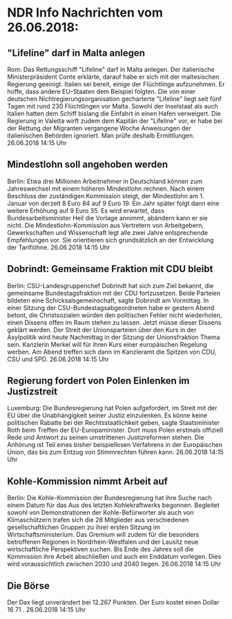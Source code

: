 # NDR Info Nachrichten vom 26.06.2018:


## "Lifeline" darf in Malta anlegen
Rom:   Das Rettungsschiff "Lifeline" darf in Malta anlegen. Der italienische Ministerpräsident Conte erklärte, darauf habe er sich mit der maltesischen Regierung geeinigt. Italien sei bereit, einige der Flüchtlinge aufzunehmen. Er hoffe, dass andere EU-Staaten dem Beispiel folgten. Die von einer deutschen Nichtregierungsorganisation gecharterte "Lifeline" liegt seit fünf Tagen mit rund 230 Flüchtlingen vor Malta. Sowohl der Inselstaat als auch Italien hatten dem Schiff bislang die Einfahrt in einen Hafen verweigert. Die Regierung in Valetta wirft zudem dem Kapitän der "Lifeline" vor, er habe bei der Rettung der Migranten vergangene Woche Anweisungen der italienischen Behörden ignoriert. Man prüfe deshalb Ermittlungen. 26.06.2018 14:15 Uhr 

## Mindestlohn soll angehoben werden
Berlin:       Etwa drei Millionen Arbeitnehmer in Deutschland können zum Jahreswechsel mit einem höheren Mindestlohn rechnen. Nach einem Beschluss der zuständigen Kommission steigt, der Mindestlohn am 1. Januar von derzeit 8 Euro 84 auf 9 Euro 19. Ein Jahr später folgt dann eine weitere Erhöhung auf 9 Euro 35. Es wird erwartet, dass Bundesarbeitsminister Heil die Vorlage annimmt, abändern kann er sie nicht. Die Mindestlohn-Kommission aus Vertretern von Arbeitgebern, Gewerkschaften und Wissenschaft legt alle zwei Jahre entsprechende Empfehlungen vor. Sie orientieren sich grundsätzlich an der Entwicklung der Tariflöhne. 26.06.2018 14:15 Uhr 

## Dobrindt: Gemeinsame Fraktion mit CDU bleibt
Berlin:	CSU-Landesgruppenchef Dobrindt hat sich zum Ziel bekannt, die gemeinsame Bundestagsfraktion mit der CDU fortzusetzen. Beide Parteien bildeten eine Schicksalsgemeinschaft, sagte Dobrindt am Vormittag. In einer Sitzung der CSU-Bundestagsabgeordneten habe er gestern Abend betont, die Christsozialen würden den politischen Fehler nicht wiederholen, einen Dissens offen im Raum stehen zu lassen. Jetzt müsse dieser Dissens geklärt werden. Der Streit der Unionsparteien über den Kurs in der Asylpolitik wird heute Nachmittag in der Sitzung der Unionsfraktion Thema sein. Kanzlerin Merkel will für ihren Kurs einer europäischen Regelung werben. Am Abend treffen sich dann im Kanzleramt die Spitzen von CDU, CSU und SPD. 26.06.2018 14:15 Uhr 

## Regierung fordert von Polen Einlenken im Justizstreit
Luxemburg:   Die Bundesregierung hat Polen aufgefordert, im Streit mit der EU über die Unabhängigkeit seiner Justiz einzulenken. Es könne keine politischen Rabatte bei der Rechtsstaatlichkeit geben, sagte Staatsminister Roth beim Treffen der EU-Europaminister. Dort muss Polen erstmals offiziell Rede und Antwort zu seinen umstrittenen Justizreformen stehen. Die Anhörung ist Teil eines bisher beispiellosen Verfahrens in der Europäischen Union, das bis zum Entzug von Stimmrechten führen kann. 26.06.2018 14:15 Uhr 

## Kohle-Kommission nimmt Arbeit auf
Berlin: Die Kohle-Kommission der Bundesregierung hat ihre Suche nach einem Datum für das Aus des letzten Kohlekraftwerks begonnen. Begleitet sowohl von Demonstrationen der Kohle-Befürworter als auch von Klimaschützern trafen sich die 28 Mitglieder aus verschiedenen gesellschaftlichen Gruppen zu ihrer ersten Sitzung im Wirtschaftsministerium. Das Gremium will zudem für die besonders betroffenen Regionen in Nordrhein-Westfalen und der Lausitz neue wirtschaftliche Perspektiven suchen. Bis Ende des Jahres soll die Kommission ihre Arbeit abschließen und auch ein Enddatum vorlegen. Dies wird voraussichtlich zwischen 2030 und 2040 liegen. 26.06.2018 14:15 Uhr 

## Die Börse
Der Dax liegt unverändert bei  12.267  Punkten. Der Euro kostet einen Dollar  16 71 . 26.06.2018 14:15 Uhr 
